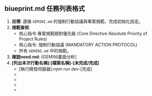 ## biueprint.md 任務列表格式
  1. **目標**: 遵循 `GEMINI.md` 的強制行動協議與專案規範，完成初始化設定。
  2. **規範查核**: 
      - 核心指令:專案規範絕對優先級 (Core Directive Absolute Priority of Project Rules)
      - 核心指令: 強制行動協議 (MANDATORY ACTION PROTOCOL)
      - 所有 `GEMINI.md` 中的規範。
  3. **確認need.md**: [GEMINI畫面分析]
  4. **[列出本次行動名稱]:[檔案名稱]-[未完成/完成]**
      - [執行開發伺服器]:npm run dev-[完成]
      - [建立藍圖文件]:blueprint.md-[完成]
      - [讀取GEMINI.md]:GEMINI.md-[完成]
      - [輸出GEMINI.md至聊天室]:Chat-[完成]
      - [逐項確認GEMINI.md]:GEMINI.md-[完成]
